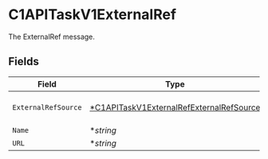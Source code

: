 # C1APITaskV1ExternalRef

The ExternalRef message.


## Fields

| Field                                                                                                      | Type                                                                                                       | Required                                                                                                   | Description                                                                                                |
| ---------------------------------------------------------------------------------------------------------- | ---------------------------------------------------------------------------------------------------------- | ---------------------------------------------------------------------------------------------------------- | ---------------------------------------------------------------------------------------------------------- |
| `ExternalRefSource`                                                                                        | [*C1APITaskV1ExternalRefExternalRefSource](../../models/shared/c1apitaskv1externalrefexternalrefsource.md) | :heavy_minus_sign:                                                                                         | The externalRefSource field.                                                                               |
| `Name`                                                                                                     | **string*                                                                                                  | :heavy_minus_sign:                                                                                         | The name field.                                                                                            |
| `URL`                                                                                                      | **string*                                                                                                  | :heavy_minus_sign:                                                                                         | The url field.                                                                                             |